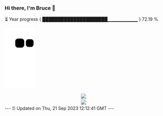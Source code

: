 ### Hi there, I'm Bruce 👋
⏳ Year progress { █████████████████████▁▁▁▁▁▁▁▁▁ } 72.19 %

![](https://raw.githubusercontent.com/Swiftie13st/Swiftie13st/main/assets/github-contribution-grid-snake.svg)


<div align="center"> <img src="https://metrics.lecoq.io/Swiftie13st?template=classic&config.timezone=Asia%2FShanghai"> </div>

<div align="center"> <img src="https://github-readme-streak-stats.herokuapp.com/?user=Swiftie13st" /> </div>
---
⏰ Updated on Thu, 21 Sep 2023 12:12:41 GMT
---

